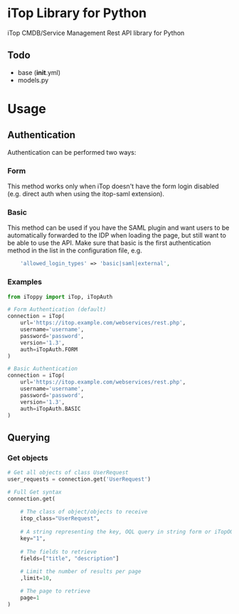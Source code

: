 # iTop Library for Python
iTop CMDB/Service Management Rest API library for Python

## Todo
- base (__init__.yml)
- models.py


# Usage
## Authentication
Authentication can be performed two ways:

### Form
This method works only when iTop doesn't have the form login disabled (e.g. direct auth when using the itop-saml extension).

### Basic
This method can be used if you have the SAML plugin and want users to be automatically forwarded to the IDP when loading the page, but still want to be able to use the API. Make sure that basic is the first authentication method in the list in the configuration file, e.g.
```php
	'allowed_login_types' => 'basic|saml|external',
```
### Examples
```python
from iToppy import iTop, iTopAuth

# Form Authentication (default)
connection = iTop(
    url='https://itop.example.com/webservices/rest.php', 
    username='username', 
    password='password', 
    version='1.3',
    auth=iTopAuth.FORM
)

# Basic Authentication
connection = iTop(
    url='https://itop.example.com/webservices/rest.php', 
    username='username', 
    password='password', 
    version='1.3',
    auth=iTopAuth.BASIC
)
```

## Querying
### Get objects
```python
# Get all objects of class UserRequest
user_requests = connection.get('UserRequest')

# Full Get syntax
connection.get(
    
    # The class of object/objects to receive
    itop_class="UserRequest",
    
    # A string representing the key, OQL query in string form or iTopOQLQuery object
    key="1",
    
    # The fields to retrieve
    fields=["title", "description"]
    
    # Limit the number of results per page
    ,limit=10,

    # The page to retrieve
    page=1
)
```